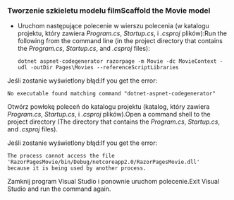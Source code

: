 <a name="scaffold"></a>
### <a name="scaffold-the-movie-model"></a><span data-ttu-id="9cf7f-101">Tworzenie szkieletu modelu film</span><span class="sxs-lookup"><span data-stu-id="9cf7f-101">Scaffold the Movie model</span></span>

* <span data-ttu-id="9cf7f-102">Uruchom następujące polecenie w wierszu polecenia (w katalogu projektu, który zawiera *Program.cs*, *Startup.cs*, i *.csproj* plików):</span><span class="sxs-lookup"><span data-stu-id="9cf7f-102">Run the following from the command line (in the project directory that contains the *Program.cs*, *Startup.cs*, and *.csproj* files):</span></span>

  ```console
  dotnet aspnet-codegenerator razorpage -m Movie -dc MovieContext -udl -outDir Pages\Movies --referenceScriptLibraries
  ```

<span data-ttu-id="9cf7f-103">Jeśli zostanie wyświetlony błąd:</span><span class="sxs-lookup"><span data-stu-id="9cf7f-103">If you get the error:</span></span>
  ```
No executable found matching command "dotnet-aspnet-codegenerator"
  ```

<span data-ttu-id="9cf7f-104">Otwórz powłokę poleceń do katalogu projektu (katalog, który zawiera *Program.cs*, *Startup.cs*, i *.csproj* plików).</span><span class="sxs-lookup"><span data-stu-id="9cf7f-104">Open a command shell to the project directory (The directory that contains the *Program.cs*, *Startup.cs*, and *.csproj* files).</span></span>

<span data-ttu-id="9cf7f-105">Jeśli zostanie wyświetlony błąd:</span><span class="sxs-lookup"><span data-stu-id="9cf7f-105">If you get the error:</span></span>
  ```
  The process cannot access the file 
 'RazorPagesMovie/bin/Debug/netcoreapp2.0/RazorPagesMovie.dll' 
  because it is being used by another process.
  ```

<span data-ttu-id="9cf7f-106">Zamknij program Visual Studio i ponownie uruchom polecenie.</span><span class="sxs-lookup"><span data-stu-id="9cf7f-106">Exit Visual Studio and run the command again.</span></span>
